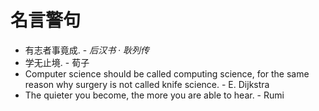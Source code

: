 # 名言警句

- 有志者事竟成. - *后汉书 · 耿列传*  
- 学无止境. - 荀子  
- Computer science should be called computing science, for the same reason why surgery is not called knife science. - E. Dijkstra  
- The quieter you become, the more you are able to hear. - Rumi  